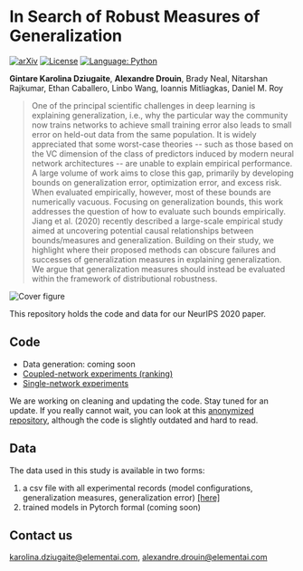 # In Search of Robust Measures of Generalization
[![arXiv](https://img.shields.io/badge/arXiv-2010.11924-b31b1b)](https://arxiv.org/abs/2010.11924)
[![License](https://img.shields.io/badge/License-Apache%202.0-blue.svg)](https://opensource.org/licenses/Apache-2.0)
[![Language: Python](https://img.shields.io/badge/language-Python%203.7%2B-green?logo=python&logoColor=green)](https://www.python.org)


**Gintare Karolina Dziugaite**, **Alexandre Drouin**, Brady Neal, Nitarshan Rajkumar, Ethan Caballero, Linbo Wang, Ioannis Mitliagkas, Daniel M. Roy

>One of the principal scientific challenges in deep learning is explaining generalization, i.e., why the particular way the community now trains networks to achieve small training error also leads to small error on held-out data from the same population. It is widely appreciated that some worst-case theories -- such as those based on the VC dimension of the class of predictors induced by modern neural network architectures -- are unable to explain empirical performance. A large volume of work aims to close this gap, primarily by developing bounds on generalization error, optimization error, and excess risk. When evaluated empirically, however, most of these bounds are numerically vacuous. Focusing on generalization bounds, this work addresses the question of how to evaluate such bounds empirically. Jiang et al. (2020) recently described a large-scale empirical study aimed at uncovering potential causal relationships between bounds/measures and generalization. Building on their study, we highlight where their proposed methods can obscure failures and successes of generalization measures in explaining generalization. We argue that generalization measures should instead be evaluated within the framework of distributional robustness.


![Cover figure](https://github.com/nitarshan/robust-generalization-measures/raw/master/paper_graphic.png)

This repository holds the code and data for our NeurIPS 2020 paper.

## Code

* Data generation: coming soon
* [Coupled-network experiments (ranking)](./experiments/coupled_networks)
* [Single-network experiments](./experiments/single_network)

We are working on cleaning and updating the code. Stay tuned for an update. If you really cannot wait, you can look at this [anonymized repository](https://github.com/nitarshan/banana-smoothie-recipe-1776), although the code is slightly outdated and hard to read.


## Data

The data used in this study is available in two forms:

1. a csv file with all experimental records (model configurations, generalization measures, generalization error) [[here]](./data)
2. trained models in Pytorch formal (coming soon)


## Contact us

karolina.dziugaite@elementai.com, alexandre.drouin@elementai.com
